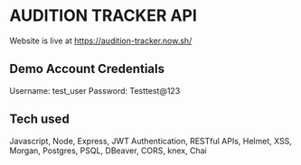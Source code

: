 AUDITION TRACKER API
====================

Website is live at https://audition-tracker.now.sh/

## Demo Account Credentials
Username: test_user
Password: Testtest@123

## Tech used
Javascript, Node, Express, JWT Authentication, RESTful APIs, Helmet, XSS, Morgan, Postgres, PSQL, DBeaver, CORS, knex, Chai 
